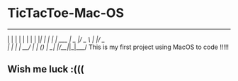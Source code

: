 # TicTacToe-Mac-OS
 _   _      _ _
| | | |    | | |
| |_| | ___| | | ___
|  _  |/ _ \ | |/ _ \
| | | |  __/ | | (_) |
\_| |_/\___|_|_|\___/
This is my first project using MacOS to code !!!!!

## Wish me luck :(((